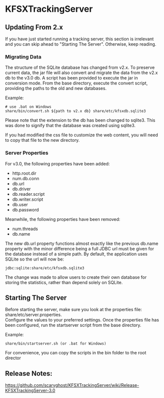 KFSXTrackingServer
==================
## Updating From 2.x
If you have just started running a tracking server, this section is irrelevant and you can skip ahead to 
"Starting The Server".  Otherwise, keep reading.

### Migrating Data
The structure of the SQLite database has changed from v2.x.  To preserve current data, the jar file will also convert 
and migrate the data from the v2.x db to the v3.0 db.  A script has been provided to execute the jar in conversion 
mode.  From the base directory, execute the convert script, providing the paths to the old and new databases.

Example:  

    # use .bat on Windows  
    share/bin/convert.sh ${path to v2.x db} share/etc/kfsxdb.sqlite3  
    
Please note that the extension to the db has been changed to sqlite3.  This was done to signify that the database was 
created using sqlite3.

If you had modified the css file to customize the web content, you will need to copy that file to the new directory.

### Server Properties
For v3.0, the following properties have been added:  
* http.root.dir  
* num.db.conn
* db.url
* db.driver
* db.reader.script
* db.writer.script
* db.user
* db.password
 
Meanwhile, the following properties have been removed:  
* num.threads 
* db.name

The new db.url property functions almost exactly like the previous db.name property with the minor difference being a 
full JDBC url must be given for the database instead of a simple path.  By default, the application uses SQLite so the 
url will now be:

    jdbc:sqlite:share/etc/kfsxdb.sqlite3

The change was made to allow users to create their own database for storing the statistics, rather than depend solely 
on SQLite.

## Starting The Server
Before starting the server, make sure you look at the properties file: share/etc/server.properties.  
Configure the values to your preferred settings.  Once the properties file has been configured, run 
the startserver script from the base directory.

Example:  

    share/bin/startserver.sh (or .bat for Windows)  

For convenience, you can copy the scripts in the bin folder to the root director
## Release Notes:
https://github.com/scaryghost/KFSXTrackingServer/wiki/Release-KFSXTrackingServer-3.0
